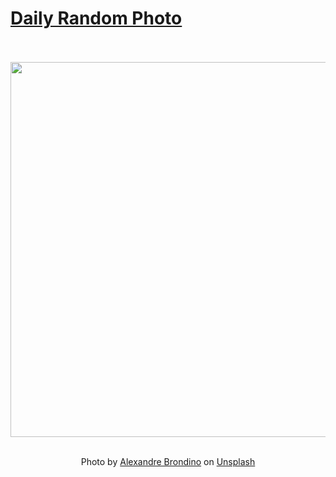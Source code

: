 # [Daily Random Photo](https://www.dailyrandomphoto.com/)

<div align="center">
  <br>
  <br>
  <a href="https://www.dailyrandomphoto.com/p/2024/2024-10-03/"><img src="https://images.unsplash.com/photo-1726340051943-b9bd0bdba776?crop=entropy&cs=tinysrgb&fit=max&fm=jpg&ixid=M3w3NzUwOHwwfDF8cmFuZG9tfHx8fHx8fHx8MTcyNzkxNTk1NHw&ixlib=rb-4.0.3&q=80&w=1080" width="600px"></a>
  <br>
  <br>
  <p class="has-text-grey">Photo by <a href="https://unsplash.com/@brondia?utm_source=Daily%20Random%20Photo&amp;utm_medium=referral" target="_blank" rel="noopener noreferrer">Alexandre Brondino</a> on <a href="https://unsplash.com/photos/a-close-up-of-a-lions-face-on-a-black-background-7YjA2O7P72M?utm_source=Daily%20Random%20Photo&amp;utm_medium=referral" target="_blank" rel="noopener noreferrer">Unsplash</a></p>
</div>
